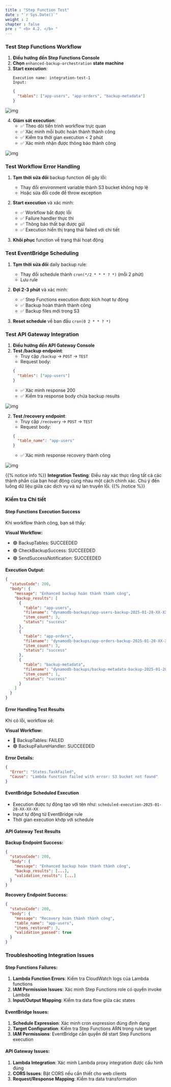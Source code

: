 ```yaml
---
title : "Step Function Test"
date : "`r Sys.Date()`"
weight : 2
chapter : false
pre : " <b> 4.2. </b> "
---
```


### Test Step Functions Workflow

1. **Điều hướng đến Step Functions Console**
2. **Chọn** `enhanced-backup-orchestration` **state machine**
3. **Start execution**:
   ```
   Execution name: integration-test-1
   Input:
   ```
   ```json
   {
     "tables": ["app-users", "app-orders", "backup-metadata"]
   }
   ```

![img](/FCJ-Workshop/images/4.testing/TEST_stepexec.png)

4. **Giám sát execution**:
   - ✅ Theo dõi tiến trình workflow trực quan
   - ✅ Xác minh mỗi bước hoàn thành thành công
   - ✅ Kiểm tra thời gian execution < 2 phút
   - ✅ Xác minh nhận được thông báo thành công
   
![img](/FCJ-Workshop/images/4.testing/TEST_stepok.png)

### Test Workflow Error Handling

1. **Tạm thời sửa đổi** backup function để gây lỗi:
   - Thay đổi environment variable thành S3 bucket không hợp lệ
   - Hoặc sửa đổi code để throw exception

2. **Start execution** và xác minh:
   - ✅ Workflow bắt được lỗi
   - ✅ Failure handler thực thi
   - ✅ Thông báo thất bại được gửi
   - ✅ Execution hiển thị trạng thái failed với chi tiết

3. **Khôi phục** function về trạng thái hoạt động

### Test EventBridge Scheduling

1. **Tạm thời sửa đổi** daily backup rule:
   - Thay đổi schedule thành `cron(*/2 * * * ? *)` (mỗi 2 phút)
   - Lưu rule

2. **Đợi 2-3 phút** và xác minh:
   - ✅ Step Functions execution được kích hoạt tự động
   - ✅ Backup hoàn thành thành công
   - ✅ Backup files mới trong S3

3. **Reset schedule** về ban đầu `cron(0 2 * * ? *)`

### Test API Gateway Integration

1. **Điều hướng đến API Gateway Console**
2. **Test /backup endpoint**:
   - Truy cập `/backup` → `POST` → `TEST`
   - Request body:
   ```json
   {
     "tables": ["app-users"]
   }
   ```
   - ✅ Xác minh response 200
   - ✅ Kiểm tra response body chứa backup results

![img](/FCJ-Workshop/images/4.testing/TEST_api.png)

2. **Test /recovery endpoint**:
   - Truy cập `/recovery` → `POST` → `TEST`
   - Request body:
   ```json
   {
     "table_name": "app-users"
   }
   ```
   - ✅ Xác minh response recovery thành công

![img](/FCJ-Workshop/images/4.testing/TEST_apisucc.png)

{{% notice info %}}
**Integration Testing**: Điều này xác thực rằng tất cả các thành phần của bạn hoạt động cùng nhau một cách chính xác. Chú ý đến luồng dữ liệu giữa các dịch vụ và sự lan truyền lỗi.
{{% /notice %}}

### Kiểm tra Chi tiết

#### **Step Functions Execution Success**
Khi workflow thành công, bạn sẽ thấy:

**Visual Workflow:**
- 🟢 BackupTables: SUCCEEDED
- 🟢 CheckBackupSuccess: SUCCEEDED  
- 🟢 SendSuccessNotification: SUCCEEDED

**Execution Output:**
```json
{
  "statusCode": 200,
  "body": {
    "message": "Enhanced backup hoàn thành thành công",
    "backup_results": [
      {
        "table": "app-users",
        "filename": "dynamodb-backups/app-users-backup-2025-01-28-XX-XX-XX.json",
        "item_count": 3,
        "status": "success"
      },
      {
        "table": "app-orders", 
        "filename": "dynamodb-backups/app-orders-backup-2025-01-28-XX-XX-XX.json",
        "item_count": 3,
        "status": "success"
      },
      {
        "table": "backup-metadata",
        "filename": "dynamodb-backups/backup-metadata-backup-2025-01-28-XX-XX-XX.json", 
        "item_count": 1,
        "status": "success"
      }
    ]
  }
}
```

#### **Error Handling Test Results**
Khi có lỗi, workflow sẽ:

**Visual Workflow:**
- 🔴 BackupTables: FAILED
- 🟢 BackupFailureHandler: SUCCEEDED

**Error Details:**
```json
{
  "Error": "States.TaskFailed",
  "Cause": "Lambda function failed with error: S3 bucket not found"
}
```

#### **EventBridge Scheduled Execution**
- Execution được tự động tạo với tên như: `scheduled-execution-2025-01-28-XX-XX-XX`
- Input tự động từ EventBridge rule
- Thời gian execution khớp với schedule

#### **API Gateway Test Results**

**Backup Endpoint Success:**
```json
{
  "statusCode": 200,
  "body": {
    "message": "Enhanced backup hoàn thành thành công",
    "backup_results": [...],
    "validation_results": [...]
  }
}
```

**Recovery Endpoint Success:**
```json
{
  "statusCode": 200, 
  "body": {
    "message": "Recovery hoàn thành thành công",
    "table_name": "app-users",
    "items_restored": 3,
    "validation_passed": true
  }
}
```

### Troubleshooting Integration Issues

#### **Step Functions Failures:**
1. **Lambda Function Errors**: Kiểm tra CloudWatch logs của Lambda functions
2. **IAM Permission Issues**: Xác minh Step Functions role có quyền invoke Lambda
3. **Input/Output Mapping**: Kiểm tra data flow giữa các states

#### **EventBridge Issues:**
1. **Schedule Expression**: Xác minh cron expression đúng định dạng
2. **Target Configuration**: Kiểm tra Step Functions ARN trong rule target
3. **IAM Permissions**: EventBridge cần quyền để start Step Functions execution

#### **API Gateway Issues:**
1. **Lambda Integration**: Xác minh Lambda proxy integration được cấu hình đúng
2. **CORS Issues**: Bật CORS nếu cần thiết cho web clients
3. **Request/Response Mapping**: Kiểm tra data transformation

